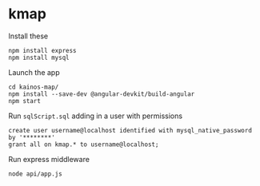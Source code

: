 # kmap

Install these
```
npm install express
npm install mysql
```

Launch the app
```
cd kainos-map/
npm install --save-dev @angular-devkit/build-angular
npm start
```

Run `sqlScript.sql` adding in a user with permissions
```
create user username@localhost identified with mysql_native_password by '********'
​grant all on kmap.* to username@localhost;
```

Run express middleware
```
node api/app.js
```